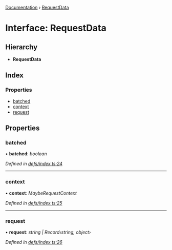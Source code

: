 [Documentation](../README.md) › [RequestData](requestdata.md)

# Interface: RequestData

## Hierarchy

* **RequestData**

## Index

### Properties

* [batched](requestdata.md#batched)
* [context](requestdata.md#context)
* [request](requestdata.md#request)

## Properties

###  batched

• **batched**: *boolean*

*Defined in [defs/index.ts:24](https://github.com/badbatch/graphql-box/blob/5221a9e/packages/server/src/defs/index.ts#L24)*

___

###  context

• **context**: *MaybeRequestContext*

*Defined in [defs/index.ts:25](https://github.com/badbatch/graphql-box/blob/5221a9e/packages/server/src/defs/index.ts#L25)*

___

###  request

• **request**: *string | Record‹string, object›*

*Defined in [defs/index.ts:26](https://github.com/badbatch/graphql-box/blob/5221a9e/packages/server/src/defs/index.ts#L26)*
